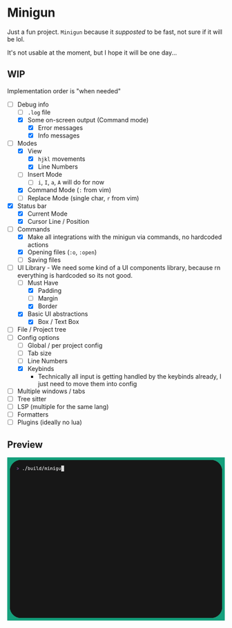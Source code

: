 # Minigun

Just a fun project. `Minigun` because it _supposted_ to be fast, not sure if it will be lol.

It's not usable at the moment, but I hope it will be one day...

## WIP

Implementation order is "when needed"

- [ ] Debug info
  - [ ] `.log` file
  - [x] Some on-screen output (Command mode)
    - [x] Error messages
    - [x] Info messages
- [ ] Modes
  - [x] View
    - [x] `hjkl` movements
    - [x] Line Numbers
  - [ ] Insert Mode
    - [ ] `i`, `I`, `a`, `A` will do for now
  - [x] Command Mode (`:` from vim)
  - [ ] Replace Mode (single char, `r` from vim)
- [x] Status bar
  - [x] Current Mode
  - [x] Cursor Line / Position
- [ ] Commands
  - [x] Make all integrations with the minigun via commands, no hardcoded actions
  - [x] Opening files (`:o`, `:open`)
  - [ ] Saving files
- [ ] UI Library - We need some kind of a UI components library, because rn everything is hardcoded so its not good.
  - [ ] Must Have
    - [x] Padding
    - [ ] Margin
    - [x] Border
  - [x] Basic UI abstractions
    - [x] Box / Text Box
- [ ] File / Project tree
- [ ] Config options
  - [ ] Global / per project config
  - [ ] Tab size
  - [ ] Line Numbers
  - [x] Keybinds
    - Technically all input is getting handled by the keybinds already, I just need to move them into config
- [ ] Multiple windows / tabs
- [ ] Tree sitter
- [ ] LSP (multiple for the same lang)
- [ ] Formatters
- [ ] Plugins (ideally no lua)

## Preview

![demo gif](./demo/base.gif)
